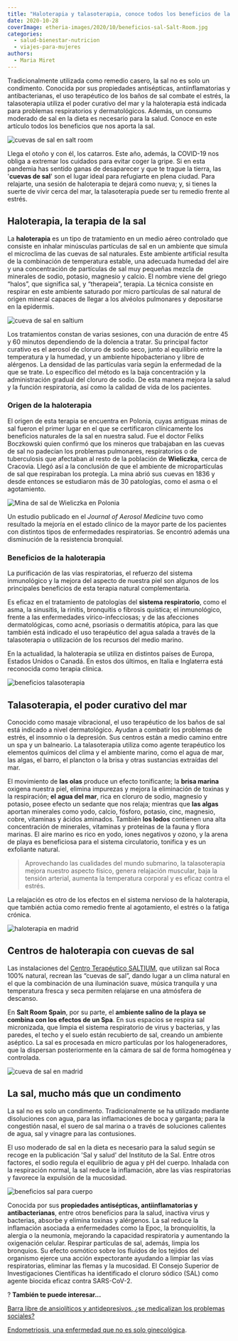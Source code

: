 ```yaml
---
title: "Haloterapia y talasoterapia, conoce todos los beneficios de la sal"
date: 2020-10-28
coverImage: etheria-images/2020/10/beneficios-sal-Salt-Room.jpg
categories: 
  - salud-bienestar-nutricion
  - viajes-para-mujeres
authors: 
  - Maria Miret
---
```


Tradicionalmente utilizada como remedio casero, la sal no es solo un condimento. 
Conocida por sus propiedades antisépticas, antiinflamatorias y antibacterianas, el uso 
terapéutico de los baños de sal combate el estrés, la talasoterapia utiliza el poder 
curativo del mar y la haloterapia está indicada para problemas respiratorios y 
dermatológicos. Además, un consumo moderado de sal en la dieta es necesario para la 
salud. Conoce en este artículo todos los beneficios que nos aporta la sal. 

![cuevas de sal en salt room](etheria-images/2020/10/beneficios-sal-Salt-Room.jpg "Cueva de sal en © Salt Room.")

Llega el otoño y con él, los catarros. Este año, además, la COVID-19 nos obliga a 
extremar los cuidados para evitar coger la gripe. Si en esta pandemia has sentido ganas 
de desaparecer y que te trague la tierra, las '**cuevas de sal**' son el lugar ideal 
para refugiarte en plena ciudad. Para relajarte, una sesión de haloterapia te dejará 
como nueva; y, si tienes la suerte de vivir cerca del mar, la talasoterapia puede ser tu 
remedio frente al estrés. 

## Haloterapia, la terapia de la sal

La **haloterapia** es un tipo de tratamiento en un medio aéreo controlado que consiste 
en inhalar minúsculas partículas de sal en un ambiente que simula el microclima de las 
cuevas de sal naturales. Este ambiente artificial resulta de la combinación de 
temperatura estable, una adecuada humedad del aire y una concentración de partículas de 
sal muy pequeñas mezcla de minerales de sodio, potasio, magnesio y calcio. El nombre 
viene del griego “halos”, que significa sal, y “therapeia”, terapia. La técnica consiste 
en respirar en este ambiente saturado por micro partículas de sal natural de origen 
mineral capaces de llegar a los alvéolos pulmonares y depositarse en la epidermis. 

![cueva de sal en saltium](etheria-images/2020/10/SALTIUM-cueva.jpg "Cueva de sal en © Saltium.")

Los tratamientos constan de varias sesiones, con una duración de entre 45 y 60 minutos 
dependiendo de la dolencia a tratar. Su principal factor curativo es el aerosol de 
cloruro de sodio seco, junto al equilibrio entre la temperatura y la humedad, y un 
ambiente hipobacteriano y libre de alérgenos. La densidad de las partículas varía según 
la enfermedad de la que se trate. Lo específico del método es la baja concentración y la 
administración gradual del cloruro de sodio. De esta manera mejora la salud y la función 
respiratoria, así como la calidad de vida de los pacientes. 

### Origen de la haloterapia

El origen de esta terapia se encuentra en Polonia, cuyas antiguas minas de sal fueron el 
primer lugar en el que se certificaron clínicamente los beneficios naturales de la sal 
en nuestra salud. Fue el doctor Feliks Boczkowski quien confirmó que los mineros que 
trabajaban en las cuevas de sal no padecían los problemas pulmonares, respiratorios o de 
tuberculosis que afectaban al resto de la población de **Wieliczka**, cerca de Cracovia. 
Llegó así a la conclusión de que el ambiente de micropartículas de sal que respiraban 
los protegía. La mina abrió sus cuevas en 1836 y desde entonces se estudiaron más de 30 
patologías, como el asma o el agotamiento. 

![Mina de sal de Wieliczka en Polonia](etheria-images/2020/10/Wieliczka-kopalnia-soli.jpg "Minas de sal de Wieliczka, Patrimonio de la Humanidad por la Unesco. © O.T. de Polonia")

Un estudio publicado en el _Journal of Aerosol Medicine_ tuvo como resultado la mejoría 
en el estado clínico de la mayor parte de los pacientes con distintos tipos de 
enfermedades respiratorias. Se encontró además una disminución de la resistencia 
bronquial. 

### Beneficios de la haloterapia

La purificación de las vías respiratorias, el refuerzo del sistema inmunológico y la 
mejora del aspecto de nuestra piel son algunos de los principales beneficios de esta 
terapia natural complementaria. 

Es eficaz en el tratamiento de patologías del **sistema respiratorio**, como el asma, la 
sinusitis, la rinitis, bronquitis o fibrosis quística; el inmunológico, frente a las 
enfermedades vírico-infecciosas; y de las afecciones dermatológicas, como acné, 
psoriasis o dermatitis atópica, para las que también está indicado el uso terapéutico 
del agua salada a través de la talasoterapia o utilización de los recursos del medio 
marino. 

En la actualidad, la haloterapia se utiliza en distintos países de Europa, Estados 
Unidos o Canadá. En estos dos últimos, en Italia e Inglaterra está reconocida como 
terapia clínica. 

![beneficios talasoterapia](etheria-images/2020/10/talasoterapia-beneficios.jpg "La Talasoterapia emplea el agua de mar, las algas, el barro, el plancton e, incluso, la brisa. © Griffin Wooldridge")

## Talasoterapia, el poder curativo del mar

Conocido como masaje vibracional, el uso terapéutico de los baños de sal está indicado a 
nivel dermatológico. Ayudan a combatir los problemas de estrés, el insomnio o la 
depresión. Sus centros están a medio camino entre un spa y un balneario. La 
talasoterapia utiliza como agente terapéutico los elementos químicos del clima y el 
ambiente marino, como el agua de mar, las algas, el barro, el plancton o la brisa y 
otras sustancias extraídas del mar. 

El movimiento de **las olas** produce un efecto tonificante; la **brisa marina** oxigena 
nuestra piel, elimina impurezas y mejora la eliminación de toxinas y la respiración; 
**el** **agua del mar**, rica en cloruro de sodio, magnesio y potasio, posee efecto un 
sedante que nos relaja; mientras que **las algas** aportan minerales como yodo, calcio, 
fósforo, potasio, cinc, magnesio, cobre, vitaminas y ácidos aminados. También **los 
lodos** contienen una alta concentración de minerales, vitaminas y proteínas de la fauna 
y flora marinas. El aire marino es rico en yodo, iones negativos y ozono, y la arena de 
playa es beneficiosa para el sistema circulatorio, tonifica y es un exfoliante natural. 

> Aprovechando las cualidades del mundo submarino, la talasoterapia mejora nuestro aspecto 
> físico, genera relajación muscular, baja la tensión arterial, aumenta la temperatura 
> corporal y es eficaz contra el estrés. 

La relajación es otro de los efectos en el sistema nervioso de la haloterapia, que 
también actúa como remedio frente al agotamiento, el estrés o la fatiga crónica. 

![haloterapia en madrid](etheria-images/2020/10/beneficios-sal-terapias-saltium.jpg "Terapias con sal en © Saltium.")

## Centros de haloterapia con cuevas de sal

Las instalaciones del [Centro Terapéutico SALTIUM](https://www.saltium.es/), que 
utilizan sal Roca 100% natural, recrean las “cuevas de sal”, dando lugar a un clima 
natural en el que la combinación de una iluminación suave, música tranquila y una 
temperatura fresca y seca permiten relajarse en una atmósfera de descanso. 

En **Salt Room Spain**, por su parte, el **ambiente salino de la playa se combina con 
los efectos de un Spa**. En sus espacios se respira sal micronizada, que limpia el 
sistema respiratorio de virus y bacterias, y las paredes, el techo y el suelo están 
recubierto de sal, creando un ambiente aséptico. La sal es procesada en micro partículas 
por los halogeneradores, que la dispersan posteriormente en la cámara de sal de forma 
homogénea y controlada. 

![cueva de sal en madrid](etheria-images/2020/10/Salt-Room-terapias-sal.jpg "Terapias con sal en © Salt Room.")

## La sal, mucho más que un condimento

La sal no es solo un condimento. Tradicionalmente se ha utilizado mediante disoluciones 
con agua, para las inflamaciones de boca y garganta; para la congestión nasal, el suero 
de sal marina o a través de soluciones calientes de agua, sal y vinagre para las 
contusiones. 

El uso moderado de sal en la dieta es necesario para la salud según se recoge en la 
publicación 'Sal y salud' del Instituto de la Sal. Entre otros factores, el sodio regula 
el equilibrio de agua y pH del cuerpo. Inhalada con la respiración normal, la sal reduce 
la inflamación, abre las vías respiratorias y favorece la expulsión de la mucosidad. 

![beneficios sal para cuerpo](etheria-images/2020/10/beneficios-perjucios-sal.jpg "Beneficios de la sal para el organismo. © Jason Tuinstra")

Conocida por sus **propiedades antisépticas, antiinflamatorias y antibacterianas**, 
entre otros beneficios para la salud, inactiva virus y bacterias, absorbe y elimina 
toxinas y alérgenos. La sal reduce la inflamación asociada a enfermedades como la Epoc, 
la bronquiolitis, la alergia o la neumonía, mejorando la capacidad respiratoria y 
aumentando la oxigenación celular. Respirar partículas de sal, además, limpia los 
bronquios. Su efecto osmótico sobre los fluidos de los tejidos del organismo ejerce una 
acción expectorante ayudando a limpiar las vías respiratorias, eliminar las flemas y la 
mucosidad. El Consejo Superior de Investigaciones Científicas ha identificado el cloruro 
sódico (SAL) como agente biocida eficaz contra SARS-CoV-2. 

? **También te puede interesar...** 

[Barra libre de ansiolíticos y antidepresivos, ¿se medicalizan los problemas 
sociales?](https://etheriamagazine.com/2021/04/14/ansioliticos-y-antidepresivos-no-resuelven-los-problemas/) 

[Endometriosis, una enfermedad que no es solo 
ginecológica](https://etheriamagazine.com/2021/03/15/que-es-endometriosis-sintomas-y-cuidados/).
